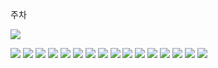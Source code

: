 주차

![](Assets/A5831746-0E8A-44FA-9E9A-806AF8F894C6.jpg)

![](Assets/C1173153-9D5B-45AB-913E-760783509F5C.jpg)
![](Assets/DEC2D549-07C8-445A-80C0-CC3F73C4894E.jpg)
![](Assets/1B13CE49-B993-4551-B035-433F3A7153DF.jpg)
![](Assets/11A31855-2A21-46E7-BE79-2D6E14D8E918.jpg)
![](Assets/02DFE1E5-4FEE-46DD-9AFB-7CB70C868EE2.jpg)
![](Assets/C1707CB7-89C7-4028-A5F6-E780C537D64A.jpg)
![](Assets/A97615D6-27D5-4676-8C5F-FA01DC079DA2.jpg)
![](Assets/941C8FDC-13D4-439E-B489-4C9264E407A0.jpg)
![](Assets/37494281-A090-45E8-AF65-A7029628295B.jpg)
![](Assets/FA20A5EA-8DFF-490D-A69A-27B8715144CF.jpg)
![](Assets/64D949CB-AC6F-4C88-A494-EB0A1111C15F.jpg)
![](Assets/8901BE0B-6CE9-409F-AF2F-A14BAF7AD496.jpg)
![](Assets/FDD3D71F-B59E-4B4B-B41F-8D2CCA62BBF4.jpg)
![](Assets/FCB02EF1-967B-4221-A1A4-7F4D4DACC76F.jpg)
![](Assets/97AF6D39-8684-4620-B68C-397ECF9850E6.jpg)
![](Assets/A4F8C8BC-F397-4721-B0EE-AD44B4F1FD04.jpg)